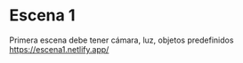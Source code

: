 # Escena 1
Primera escena debe tener cámara, luz, objetos predefinidos 
https://escena1.netlify.app/
